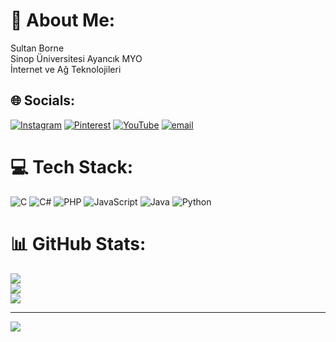 # 💫 About Me:
Sultan Borne<br>Sinop Üniversitesi Ayancık MYO<br>İnternet ve Ağ Teknolojileri<br>


## 🌐 Socials:
[![Instagram](https://img.shields.io/badge/Instagram-%23E4405F.svg?logo=Instagram&logoColor=white)](https://instagram.com/_sultanborne_) [![Pinterest](https://img.shields.io/badge/Pinterest-%23E60023.svg?logo=Pinterest&logoColor=white)](https://pinterest.com/sultanborne571) [![YouTube](https://img.shields.io/badge/YouTube-%23FF0000.svg?logo=YouTube&logoColor=white)](https://youtube.com/@@sultanborne5717) [![email](https://img.shields.io/badge/Email-D14836?logo=gmail&logoColor=white)](mailto:sultan.brn.76@gmail.com) 

# 💻 Tech Stack:
![C](https://img.shields.io/badge/c-%2300599C.svg?style=for-the-badge&logo=c&logoColor=white) ![C#](https://img.shields.io/badge/c%23-%23239120.svg?style=for-the-badge&logo=csharp&logoColor=white) ![PHP](https://img.shields.io/badge/php-%23777BB4.svg?style=for-the-badge&logo=php&logoColor=white) ![JavaScript](https://img.shields.io/badge/javascript-%23323330.svg?style=for-the-badge&logo=javascript&logoColor=%23F7DF1E) ![Java](https://img.shields.io/badge/java-%23ED8B00.svg?style=for-the-badge&logo=openjdk&logoColor=white) ![Python](https://img.shields.io/badge/python-3670A0?style=for-the-badge&logo=python&logoColor=ffdd54)
# 📊 GitHub Stats:
![](https://github-readme-stats.vercel.app/api?username=sultanbrn76-afk&theme=dark&hide_border=false&include_all_commits=false&count_private=false)<br/>
![](https://nirzak-streak-stats.vercel.app/?user=sultanbrn76-afk&theme=dark&hide_border=false)<br/>
![](https://github-readme-stats.vercel.app/api/top-langs/?username=sultanbrn76-afk&theme=dark&hide_border=false&include_all_commits=false&count_private=false&layout=compact)

---
[![](https://visitcount.itsvg.in/api?id=sultanbrn76-afk&icon=0&color=0)](https://visitcount.itsvg.in)

<!-- Proudly created with GPRM ( https://gprm.itsvg.in ) -->
